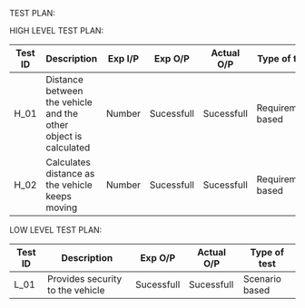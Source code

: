 
TEST PLAN:

HIGH LEVEL TEST PLAN:

| Test ID    | Description                                                       | Exp I/P               | Exp O/P     |Actual O/P | Type of test     |
|---------   |---------------------------                                        |-----------            |------------ |---------- | -------------    |
|   H_01     |Distance between the vehicle and the other object is calculated    | Number                |Sucessfull   |Sucessfull |Requirement based |
|   H_02     |Calculates distance as the vehicle keeps moving                    | Number                |Sucessfull   |Sucessfull |Requirement based |







LOW LEVEL TEST PLAN:




| Test ID    | Description                          | Exp O/P     |Actual O/P | Type of test  |
|---------   |---------------------------           |------------ |---------- | ------------- |
|   L_01     | Provides security to the vehicle     |Sucessfull   |Sucessfull |Scenario based |



